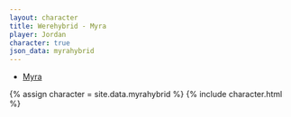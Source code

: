 ```yaml
---
layout: character
title: Werehybrid - Myra
player: Jordan
character: true
json_data: myrahybrid
---
```


<div class="character-links subcharacter">
  <ul>
    <li><a href="../">Myra</a></li>
  </ul>
</div>

{% assign character = site.data.myrahybrid %}
{% include character.html %}